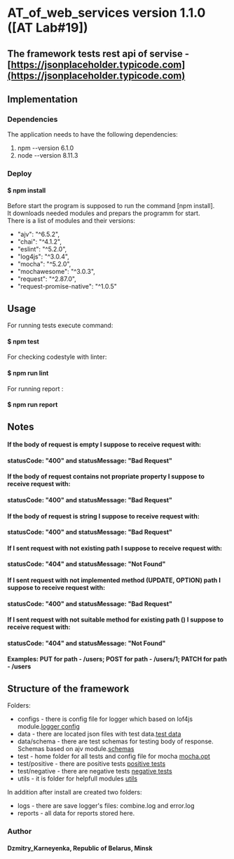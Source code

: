 # AT_of_web_services version 1.1.0 ([AT Lab#19])

## The framework tests rest api of servise - [https://jsonplaceholder.typicode.com](https://jsonplaceholder.typicode.com) <br>

## Implementation

### Dependencies

The application needs to have the following dependencies:
1. npm --version 6.1.0
2. node --version 8.11.3

### Deploy

#### $ npm install

Before start the program is supposed to run the command [npm install].<br> 
It downloads needed modules and prepars the programm for start.<br>
There is a list of modules and their versions:

* "ajv": "^6.5.2",
* "chai": "^4.1.2",
* "eslint": "^5.2.0",
* "log4js": "^3.0.4",
* "mocha": "^5.2.0",
* "mochawesome": "^3.0.3",
* "request": "^2.87.0",
* "request-promise-native": "^1.0.5"

## Usage

For running tests execute command:
#### $ npm test
For checking codestyle with linter:
#### $ npm run lint
For running report :
#### $ npm run report

## Notes

#### If the body of request is empty I suppose to receive request with: <br> 
#### statusCode: "400" and statusMessage: "Bad Request"

#### If the body of request contains not propriate property I suppose to receive request with: <br>
#### statusCode: "400" and statusMessage: "Bad Request"

#### If the body of request is string I suppose to receive request with: <br>
#### statusCode: "400" and statusMessage: "Bad Request"

#### If I sent request with not existing path I suppose to receive request with: <br>
#### statusCode: "404" and statusMessage: "Not Found"

#### If I sent request with not implemented method (UPDATE, OPTION) path I suppose to receive request with: <br>
#### statusCode: "400" and statusMessage: "Bad Request"

#### If I sent request with not suitable method for existing path () I suppose to receive request with: <br>
#### statusCode: "404" and statusMessage: "Not Found"
#### Examples: PUT for path - /users; POST for path - /users/1; PATCH for path - /users

## Structure of the framework

Folders: 
- configs - there is config file for logger which based on lof4js module.[logger config](https://github.com/KarneyenkaDzmitry/AT_of_web_services/tree/master/configs)
- data -  there are located json files with test data.[test data](https://github.com/KarneyenkaDzmitry/AT_of_web_services/tree/master/data)
- data/schema - there are test schemas for testing body of response. Schemas based on ajv module.[schemas](https://github.com/KarneyenkaDzmitry/AT_of_web_services/tree/master/data/schemas)
- test - home folder for all tests and config file for mocha [mocha.opt](https://github.com/KarneyenkaDzmitry/AT_of_web_services/blob/master/test/mocha.opts)
- test/positive - there are positive tests [positive tests](https://github.com/KarneyenkaDzmitry/AT_of_web_services/tree/master/test/positive)
- test/negative - there are negative tests [negative tests](https://github.com/KarneyenkaDzmitry/AT_of_web_services/tree/master/test/negative)
- utils - it is folder for helpfull modules [utils](https://github.com/KarneyenkaDzmitry/AT_of_web_services/tree/master/utils)

In addition after install are created two folders:
- logs - there are save logger's files: combine.log and error.log
- reports - all data for reports stored here.

### Author
#### Dzmitry_Karneyenka, Republic of Belarus, Minsk
